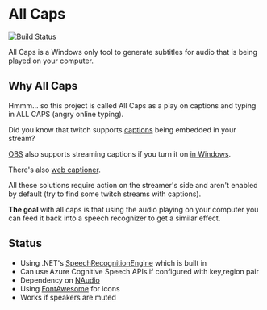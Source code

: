 # All Caps

[![Build Status](https://scaryrawr.visualstudio.com/AllCaps/_apis/build/status/scaryrawr.allcaps?branchName=master)](https://scaryrawr.visualstudio.com/AllCaps/_build/latest?definitionId=1&branchName=master)

All Caps is a Windows only tool to generate subtitles for audio that is being played on your computer.

## Why All Caps

Hmmm... so this project is called All Caps as a play on captions and typing in ALL CAPS (angry online typing).

Did you know that twitch supports [captions](https://help.twitch.tv/s/article/guide-to-closed-captions?language=en_US#HowtoUseLiveClosedCaptionsforBroadcasters
) being embedded in your stream?

[OBS](https://obsproject.com/) also supports streaming captions if you turn it on [in Windows](https://projectobs.com/en/news/obs-studio-17-0-0/).

There's also [web captioner](https://webcaptioner.com/).

All these solutions require action on the streamer's side and aren't enabled by default (try to find some twitch streams with captions).

**The goal** with all caps is that using the audio playing on your computer you can feed it back into a speech recognizer to get a similar effect.

## Status

- Using .NET's [SpeechRecognitionEngine](https://docs.microsoft.com/en-us/dotnet/api/system.speech.recognition.speechrecognitionengine?view=netframework-4.8) which is built in
- Can use Azure Cognitive Speech APIs if configured with key,region pair
- Dependency on [NAudio](https://github.com/naudio/NAudio)
- Using [FontAwesome](https://fontawesome.com/) for icons
- Works if speakers are muted

